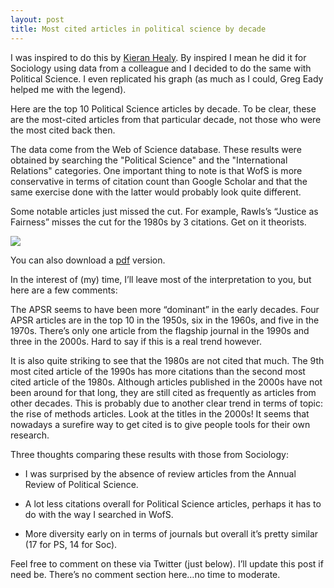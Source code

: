 ```yaml
---
layout: post
title: Most cited articles in political science by decade
---
```


I was inspired to do this by <a href="http://kieranhealy.org" class="external">Kieran Healy</a>. By inspired I mean he did it for Sociology using data from a colleague and I decided to do the same with Political Science. I even replicated his graph (as much as I could, Greg Eady helped me with the legend).

Here are the top 10 Political Science articles by decade. To be clear, these are the most-cited articles from that particular decade, not those who were the most cited back then.

The data come from the Web of Science database. These results were obtained by searching the "Political Science" and the "International Relations" categories. One important thing to note is that WofS is more conservative in terms of citation count than Google Scholar and that the same exercise done with the latter would probably look quite different.

Some notable articles just missed the cut. For example, Rawls’s “Justice as Fairness” misses the cut for the 1980s by 3 citations. Get on it theorists.

<img src="{{ site.url }}/assets/PSCite.jpg">

You can also download a <a href="{{ site.baseurl }}/assets/PScite.pdf" class="external">pdf</a> version.

In the interest of (my) time, I’ll leave most of the interpretation to you, but here are a few comments:

The APSR seems to have been more “dominant” in the early decades. Four APSR articles are in the top 10  in the 1950s, six in the 1960s, and five in the 1970s. There’s only one article from the flagship journal in the 1990s and three in the 2000s. Hard to say if this is a real trend however.

It is also quite striking to see that the 1980s are not cited that much. The 9th most cited article of the 1990s has more citations than the second most cited article of the 1980s. Although articles published in the 2000s have not been around for that long, they are still cited as frequently as articles from other decades. This is probably due to  another clear trend in terms of topic: the rise of methods articles. Look at the titles in the 2000s! It seems that nowadays a surefire way to get cited is to give people tools for their own research.

Three thoughts comparing these results with those from Sociology:

* I was surprised by the absence of review articles from the Annual Review of Political Science.

* A lot less citations overall for Political Science articles, perhaps it has to do with the way I searched in WofS.

* More diversity early on in terms of journals but overall it’s pretty similar (17 for PS, 14 for Soc).

Feel free to comment on these via Twitter (just below). I’ll update this post if need be. There’s no comment section here…no time to moderate.
